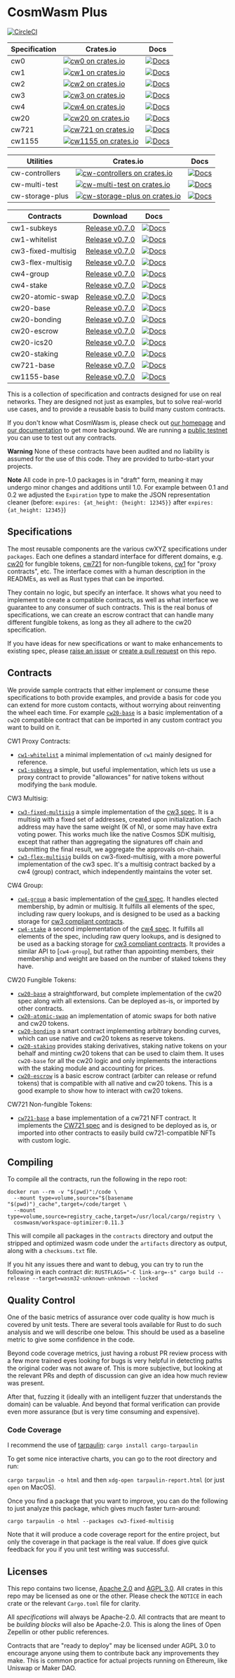 # CosmWasm Plus

[![CircleCI](https://circleci.com/gh/CosmWasm/cosmwasm-plus/tree/master.svg?style=shield)](https://circleci.com/gh/CosmWasm/cosmwasm-plus/tree/master)

| Specification    | Crates.io                                                                                                  | Docs                                                            |
| ---------------- | ---------------------------------------------------------------------------------------------------------  | ----------------------------------------------------------------|
| cw0              | [![cw0 on crates.io](https://img.shields.io/crates/v/cw0.svg)](https://crates.io/crates/cw0)              | [![Docs](https://docs.rs/cw0/badge.svg)](https://docs.rs/cw0)    |
| cw1              | [![cw1 on crates.io](https://img.shields.io/crates/v/cw1.svg)](https://crates.io/crates/cw1)              | [![Docs](https://docs.rs/cw1/badge.svg)](https://docs.rs/cw1)    |
| cw2              | [![cw2 on crates.io](https://img.shields.io/crates/v/cw2.svg)](https://crates.io/crates/cw2)              | [![Docs](https://docs.rs/cw2/badge.svg)](https://docs.rs/cw2)    |
| cw3              | [![cw3 on crates.io](https://img.shields.io/crates/v/cw3.svg)](https://crates.io/crates/cw3)              | [![Docs](https://docs.rs/cw3/badge.svg)](https://docs.rs/cw3)    |
| cw4              | [![cw4 on crates.io](https://img.shields.io/crates/v/cw4.svg)](https://crates.io/crates/cw4)              | [![Docs](https://docs.rs/cw4/badge.svg)](https://docs.rs/cw4)    |
| cw20              | [![cw20 on crates.io](https://img.shields.io/crates/v/cw20.svg)](https://crates.io/crates/cw20)          | [![Docs](https://docs.rs/cw20/badge.svg)](https://docs.rs/cw20)    |
| cw721              | [![cw721 on crates.io](https://img.shields.io/crates/v/cw721.svg)](https://crates.io/crates/cw721)      | [![Docs](https://docs.rs/cw721/badge.svg)](https://docs.rs/cw721)    |
| cw1155              | [![cw1155 on crates.io](https://img.shields.io/crates/v/cw1155.svg)](https://crates.io/crates/cw1155)      | [![Docs](https://docs.rs/cw1155/badge.svg)](https://docs.rs/cw1155)    |

| Utilities        | Crates.io                                                                                                                        | Docs                                                            |
| ---------------- | -------------------------------------------------------------------------------------------------------------------------------  | ----------------------------------------------------------------|
| cw-controllers      | [![cw-controllers on crates.io](https://img.shields.io/crates/v/cw-controllers.svg)](https://crates.io/crates/cw-controllers)             | [![Docs](https://docs.rs/cw-controllers/badge.svg)](https://docs.rs/cw-controllers)    |
| cw-multi-test       | [![cw-multi-test on crates.io](https://img.shields.io/crates/v/cw-multi-test.svg)](https://crates.io/crates/cw-multi-test)                | [![Docs](https://docs.rs/cw-multi-test/badge.svg)](https://docs.rs/cw-multi-test)    |
| cw-storage-plus     | [![cw-storage-plus on crates.io](https://img.shields.io/crates/v/cw-storage-plus.svg)](https://crates.io/crates/cw-storage-plus)          | [![Docs](https://docs.rs/cw-storage-plus/badge.svg)](https://docs.rs/cw-storage-plus)    |

| Contracts               | Download                                                                                                                      | Docs                                                                     |
| ----------------------- | ----------------------------------------------------------------------------------------------------------------------------  | -------------------------------------------------------------------------|
| cw1-subkeys             | [Release v0.7.0](https://github.com/CosmWasm/cosmwasm-plus/releases/download/v0.7.0/cw1_subkeys.wasm)                        | [![Docs](https://docs.rs/cw1-subkeys/badge.svg)](https://docs.rs/cw1-subkeys)    |
| cw1-whitelist           | [Release v0.7.0](https://github.com/CosmWasm/cosmwasm-plus/releases/download/v0.7.0/cw1_whitelist.wasm)          | [![Docs](https://docs.rs/cw1-whitelist/badge.svg)](https://docs.rs/cw1-whitelist)    |
| cw3-fixed-multisig       | [Release v0.7.0](https://github.com/CosmWasm/cosmwasm-plus/releases/download/v0.7.0/cw3_fixed_multisig.wasm)          | [![Docs](https://docs.rs/cw3-fixed-multisig/badge.svg)](https://docs.rs/cw3-fixed-multisig)    |
| cw3-flex-multisig       | [Release v0.7.0](https://github.com/CosmWasm/cosmwasm-plus/releases/download/v0.7.0/cw3_flex_multisig.wasm)          | [![Docs](https://docs.rs/cw3-flex-multisig/badge.svg)](https://docs.rs/cw3-flex-multisig)    |
| cw4-group               | [Release v0.7.0](https://github.com/CosmWasm/cosmwasm-plus/releases/download/v0.7.0/cw4_group.wasm)          | [![Docs](https://docs.rs/cw4-group/badge.svg)](https://docs.rs/cw4-group)    |
| cw4-stake               | [Release v0.7.0](https://github.com/CosmWasm/cosmwasm-plus/releases/download/v0.7.0/cw4_stake.wasm)          | [![Docs](https://docs.rs/cw4-stake/badge.svg)](https://docs.rs/cw4-stake)    |
| cw20-atomic-swap        | [Release v0.7.0](https://github.com/CosmWasm/cosmwasm-plus/releases/download/v0.7.0/cw20_atomic_swap.wasm)          | [![Docs](https://docs.rs/cw20-atomic-swap/badge.svg)](https://docs.rs/cw20-atomic-swap)    |
| cw20-base               | [Release v0.7.0](https://github.com/CosmWasm/cosmwasm-plus/releases/download/v0.7.0/cw20_base.wasm)          | [![Docs](https://docs.rs/cw20-base/badge.svg)](https://docs.rs/cw20-base)    |
| cw20-bonding            | [Release v0.7.0](https://github.com/CosmWasm/cosmwasm-plus/releases/download/v0.7.0/cw20_bonding.wasm)          | [![Docs](https://docs.rs/cw20-bonding/badge.svg)](https://docs.rs/cw20-bonding)    |
| cw20-escrow             | [Release v0.7.0](https://github.com/CosmWasm/cosmwasm-plus/releases/download/v0.7.0/cw20_escrow.wasm)          | [![Docs](https://docs.rs/cw20-escrow/badge.svg)](https://docs.rs/cw20-escrow)    |
| cw20-ics20             | [Release v0.7.0](https://github.com/CosmWasm/cosmwasm-plus/releases/download/v0.7.0/cw20_ics20.wasm)          | [![Docs](https://docs.rs/cw20-ics20/badge.svg)](https://docs.rs/cw20-ics20)    |
| cw20-staking            | [Release v0.7.0](https://github.com/CosmWasm/cosmwasm-plus/releases/download/v0.7.0/cw20_staking.wasm)          | [![Docs](https://docs.rs/cw20-staking/badge.svg)](https://docs.rs/cw20-staking)    |
| cw721-base              | [Release v0.7.0](https://github.com/CosmWasm/cosmwasm-plus/releases/download/v0.7.0/cw721_base.wasm)          | [![Docs](https://docs.rs/cw721-base/badge.svg)](https://docs.rs/cw721-base)    |
| cw1155-base              | [Release v0.7.0](https://github.com/CosmWasm/cosmwasm-plus/releases/download/v0.7.0/cw1155_base.wasm)          | [![Docs](https://docs.rs/cw1155-base/badge.svg)](https://docs.rs/cw1155-base)    |


This is a collection of specification and contracts designed for
use on real networks. They are designed not just as examples, but to
solve real-world use cases, and to provide a reusable basis to build
many custom contracts.

If you don't know what CosmWasm is, please check out
[our homepage](https://cosmwasm.com) and
[our documentation](https://docs.cosmwasm.com) to get more background.
We are running a [public testnet](https://github.com/CosmWasm/testnets/blob/master/coralnet/README.md)
you can use to test out any contracts.

**Warning** None of these contracts have been audited and no liability is
assumed for the use of this code. They are provided to turbo-start
your projects.

**Note** All code in pre-1.0 packages is in "draft" form, meaning it may
undergo minor changes and additions until 1.0. For example between 0.1 and
0.2 we adjusted the `Expiration` type to make the JSON representation
cleaner (before: `expires: {at_height: {height: 12345}}` after
`expires: {at_height: 12345}`)

## Specifications

The most reusable components are the various cwXYZ specifications under
`packages`. Each one defines a standard interface for different domains,
e.g. [cw20](./packages/cw20/README.md) for fungible tokens,
[cw721](./packages/cw721/README.md) for non-fungible tokens,
[cw1](./packages/cw1/README.md) for  "proxy contracts", etc.
The interface comes with a human description in the READMEs, as well
as Rust types that can be imported.

They contain no logic, but specify an interface. It shows what you
need to implement to create a compatible contracts, as well as what
interface we guarantee to any consumer of such contracts. This is
the real bonus of specifications, we can create an escrow contract that
can handle many different fungible tokens, as long as they all adhere to
the cw20 specification.

If you have ideas for new specifications or want to make enhancements to
existing spec, please [raise an issue](https://github.com/CosmWasm/cosmwasm-plus/issues)
or [create a pull request](https://github.com/CosmWasm/cosmwasm-plus/pulls) on this repo.

## Contracts

We provide sample contracts that either implement or consume these
specifications to both provide examples, and provide a basis
for code you can extend for more custom contacts, without worrying
about reinventing the wheel each time.
For example [`cw20-base`](./contracts/cw20-base) is a basic implementation
of a `cw20` compatible contract that can be imported in any custom
contract you want to build on it.

CW1 Proxy Contracts:

* [`cw1-whitelist`](./contracts/cw1-whitelist) a minimal implementation of `cw1`
mainly designed for reference.
* [`cw1-subkeys`](./contracts/cw1-subkeys) a simple, but useful implementation,
which lets us use a proxy contract to provide "allowances" for native tokens
without modifying the `bank` module.

CW3 Multisig:

* [`cw3-fixed-multisig`](./contracts/cw3-fixed-multisig) a simple implementation of the
[cw3 spec](./packages/cw3/README.md). It is a multisig with a fixed set of addresses,
created upon initialization.
Each address may have the same weight (K of N), or some may have extra voting
power. This works much like the native Cosmos SDK multisig, except that rather
than aggregating the signatures off chain and submitting the final result,
we aggregate the approvals on-chain.
* [`cw3-flex-multisig`](./contracts/cw3-flex-multisig) builds on cw3-fixed-multisig,
with a more powerful implementation of the cw3 spec. It's a multisig contract
backed by a cw4 (group) contract, which independently maintains the voter set.

CW4 Group:

* [`cw4-group`](./contracts/cw4-group) a basic implementation of the
[cw4 spec](./packages/cw4/README.md). It handles elected membership, by admin or multisig.
It fulfills all elements of the spec, including raw query lookups,
and is designed to be used as a backing storage for [cw3 compliant contracts](./packages/cw3/README.md).
* [`cw4-stake`](./contracts/cw4-stake) a second implementation of the
[cw4 spec](./packages/cw4/README.md). It fulfills all elements of the spec, including raw query lookups,
and is designed to be used as a backing storage for [cw3 compliant contracts](./packages/cw3/README.md).
It provides a similar API to [`cw4-group`], but rather than appointing members,
their membership and weight are based on the number of staked tokens they have.

CW20 Fungible Tokens:

* [`cw20-base`](./contracts/cw20-base) a straightforward, but complete
implementation of the cw20 spec along with all extensions. Can be deployed
as-is, or imported by other contracts.
* [`cw20-atomic-swap`](./contracts/cw20-atomic-swap) an implementation of atomic swaps for
both native and cw20 tokens.
* [`cw20-bonding`](./contracts/cw20-bonding) a smart contract implementing arbitrary bonding curves,
which can use native and cw20 tokens as reserve tokens.
* [`cw20-staking`](./contracts/cw20-staking) provides staking derivatives,
staking native tokens on your behalf and minting cw20 tokens that can
be used to claim them. It uses `cw20-base` for all the cw20 logic and
only implements the interactions with the staking module and accounting
for prices.
* [`cw20-escrow`](./contracts/cw20-escrow) is a basic escrow contract
(arbiter can release or refund tokens) that is compatible with all native
and cw20 tokens. This is a good example to show how to interact with
cw20 tokens.

CW721 Non-fungible Tokens:

* [`cw721-base`](./contracts/cw721-base) a base implementation of a cw721 NFT contract.
It implements the [CW721 spec](./packages/cw721/README.md) and is designed to be deployed as is,
or imported into other contracts to easily build cw721-compatible NFTs with custom logic.

## Compiling

To compile all the contracts, run the following in the repo root:

```
docker run --rm -v "$(pwd)":/code \
  --mount type=volume,source="$(basename "$(pwd)")_cache",target=/code/target \
  --mount type=volume,source=registry_cache,target=/usr/local/cargo/registry \
  cosmwasm/workspace-optimizer:0.11.3
```

This will compile all packages in the `contracts` directory and output the
stripped and optimized wasm code under the `artifacts` directory as output,
along with a `checksums.txt` file.

If you hit any issues there and want to debug, you can try to run the
following in each contract dir:
`RUSTFLAGS="-C link-arg=-s" cargo build --release --target=wasm32-unknown-unknown --locked`

## Quality Control

One of the basic metrics of assurance over code quality is how much is covered by
unit tests. There are several tools available for Rust to do such analysis and
we will describe one below. This should be used as a baseline metric to give some
confidence in the code.

Beyond code coverage metrics, just having a robust PR review process with a few
more trained eyes looking for bugs is very helpful in detecting paths the original
coder was not aware of. This is more subjective, but looking at the relevant PRs
and depth of discussion can give an idea how much review was present.

After that, fuzzing it (ideally with an intelligent fuzzer that understands the domain)
can be valuable. And beyond that formal verification can provide even more assurance
(but is very time consuming and expensive).

### Code Coverage

I recommend the use of [tarpaulin](https://github.com/xd009642/tarpaulin): `cargo install cargo-tarpaulin`

To get some nice interactive charts, you can go to the root directory and run:

`cargo tarpaulin -o html`
and then `xdg-open tarpaulin-report.html` (or just `open` on MacOS).

Once you find a package that you want to improve, you can do the following to just
analyze this package, which gives much faster turn-around:

`cargo tarpaulin -o html --packages cw3-fixed-multisig`

Note that it will produce a code coverage report for the entire project, but only the coverage in that
package is the real value. If does give quick feedback for you if you unit test writing was successful.

## Licenses

This repo contains two license, [Apache 2.0](./LICENSE-APACHE) and
[AGPL 3.0](./LICENSE-AGPL.md). All crates in this repo may be licensed
as one or the other. Please check the `NOTICE` in each crate or the
relevant `Cargo.toml` file for clarity.

All *specifications* will always be Apache-2.0. All contracts that are
meant to be *building blocks* will also be Apache-2.0. This is along
the lines of Open Zepellin or other public references.

Contracts that are "ready to deploy" may be licensed under AGPL 3.0 to
encourage anyone using them to contribute back any improvements they
make. This is common practice for actual projects running on Ethereum,
like Uniswap or Maker DAO.

